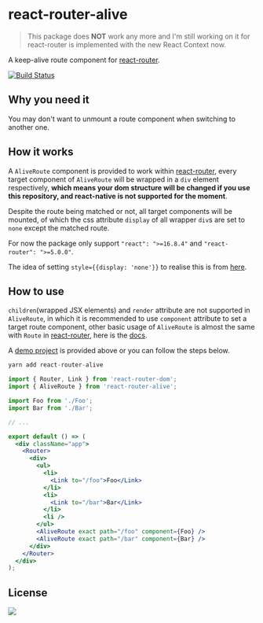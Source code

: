 # react-router-alive

>This package does **NOT** work any more and I'm still working on it for react-router is implemented with the new React Context now.

A keep-alive route component for [react-router][1].

[![Build Status](https://travis-ci.org/oychao/react-router-alive.svg?branch=master)](https://travis-ci.org/oychao/react-router-alive)

## Why you need it

You may don't want to unmount a route component when switching to another one.

## How it works

A `AliveRoute` component is provided to work within [react-router][1], every target component of `AliveRoute` will be wrapped in a `div` element respectively, **which means your dom structure will be changed if you use this repository, and react-native is not supported for the moment**.

Despite the route being matched or not, all target components will be mounted, of which the css attribute `display` of all wrapper `div`s are set to `none` except the matched route.

For now the package only support `"react": ">=16.8.4"` and `"react-router": ">=5.0.0"`.

The idea of setting `style={{display: 'none'}}` to realise this is from [here][2].

## How to use

`children`(wrapped JSX elements) and `render` attribute are not supported in `AliveRoute`, in which it is recommended to use `component` attribute to set a target route component, other basic usage of `AliveRoute` is almost the same with `Route` in [react-router][1], here is the [docs][3].

A [demo project][4] is provided above or you can follow the steps below.

```javascript
yarn add react-router-alive
```

```jsx
import { Router, Link } from 'react-router-dom';
import { AliveRoute } from 'react-router-alive';

import Foo from './Foo';
import Bar from './Bar';

// ...

export default () => (
  <div className="app">
    <Router>
      <div>
        <ul>
          <li>
            <Link to="/foo">Foo</Link>
          </li>
          <li>
            <Link to="/bar">Bar</Link>
          </li>
          <li />
        </ul>
        <AliveRoute exact path="/foo" component={Foo} />
        <AliveRoute exact path="/bar" component={Bar} />
      </div>
    </Router>
  </div>
);
```

## License

[![](http://www.wtfpl.net/wp-content/uploads/2012/12/wtfpl-badge-4.png)](http://www.wtfpl.net/)

[1]: https://github.com/ReactTraining/react-router
[2]: https://github.com/facebook/react/issues/12039#issuecomment-359801971
[3]: https://reacttraining.com/react-router/web/api/Route
[4]: https://github.com/oychao/react-router-alive/tree/master/demo
